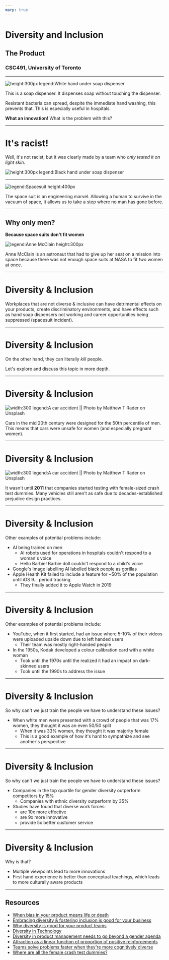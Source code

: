 ```yaml
---
marp: true
---
```


# Diversity and Inclusion

## The Product

### CSC491, University of Toronto

---


![height:300px legend:White hand under soap dispenser](./img/diversity/white_hand.jpg)

This is a soap dispenser. It dispenses soap without touching the dispenser.

Resistant bacteria can spread, despite the immediate hand washing, this prevents that. This is especially useful in hospitals.

**What an innovation!** What is the problem with this?

---

# It's racist!

Well, it's not racist, but it was clearly made by a team who _only tested it on light skin_.

![height:300px legend:Black hand under soap dispenser](./img/diversity/black_hand.jpg)

---

![legend:Spacesuit height:400px](./img/diversity/spacesuit.jpg)

The space suit is an engineering marvel. Allowing a human to survive in the vacuum of space, it allows us to take a step where no man has gone before.

___

## Why only men?

**Because space suits don't fit women**

![legend:Anne McClain height:300px](./img/diversity/anne_mcclain.jpg)

Anne McClain is an astronaut that had to give up her seat on a mission into space because there was not enough space suits at NASA to fit _two_ women at once.

---

# Diversity & Inclusion

Workplaces that are not diverse & inclusive can have detrimental effects on your products, create discriminatory environments, and have effects such as hand soap dispensers not working and career opportunities being suppressed (spacesuit incident).

---

# Diversity & Inclusion

On the other hand, they can literally _kill_ people.

Let's explore and discuss this topic in more depth.

---

# Diversity & Inclusion

![width:300 legend:A car accident || Photo by Matthew T Rader on Unsplash](./img/diversity/car_accident.jpg)

Cars in the mid 20th century were designed for the 50th percentile of men. This means that cars were unsafe for women (and especially pregnant women).

---

# Diversity & Inclusion

![width:300 legend:A car accident || Photo by Matthew T Rader on Unsplash](./img/diversity/car_accident.jpg)

It wasn't until **2011** that companies started testing with female-sized crash test dummies. Many vehicles still aren't as safe due to decades-established prejudice design practices.

---

# Diversity & Inclusion

Other examples of potential problems include:

- AI being trained on men
    - AI robots used for operations in hospitals couldn't respond to a woman's voice
    - Hello Barbie! Barbie doll couldn't respond to a child's voice
- Google's Image labelling AI labelled black people as gorillas
- Apple Health Kit failed to include a feature for ~50% of the population until iOS 9... period tracking
    - They finally added it to Apple Watch in 2019

---

# Diversity & Inclusion

Other examples of potential problems include:

- YouTube, when it first started, had an issue where 5-10% of their videos were uploaded upside down due to left handed users
    - Their team was mostly right-handed people
- In the 1950s, Kodak developed a colour calibration card with a white woman
    - Took until the 1970s until the realized it had an impact on dark-skinned users
    - Took until the 1990s to address the issue

---

# Diversity & Inclusion

So why can't we just train the people we have to understand these issues?

- When white men were presented with a crowd of people that was 17% women, they thought it was an even 50/50 split
   - When it was 33% women, they thought it was majority female
   - This is a good example of how it's hard to sympathize and see another's perspective

---

# Diversity & Inclusion

So why can't we just train the people we have to understand these issues?

- Companies in the top quartile for gender diversity outperform competitors by 15%
   - Companies with ethnic diversity outperform by 35%
- Studies have found that diverse work forces:
    - are 10x more effective
    - are 9x more innovative
    - provide 5x better customer service

---

# Diversity & Inclusion

Why is that?

- Multiple viewpoints lead to more innovations
- First hand experience is better than conceptual teachings, which leads to more culturally aware products

---

## Resources

- [When bias in your product means life or death](https://techcrunch.com/2016/11/16/when-bias-in-product-design-means-life-or-death/)
- [Embracing diversity & fostering inclusion is good for your business](https://www.forbes.com/sites/shereeatcheson/2018/09/25/embracing-diversity-and-fostering-inclusion-is-good-for-your-business/#6fca153b72b1)
- [Why diversity is good for your product teams](https://medium.com/the-reading-room/why-diversity-is-good-for-your-product-teams-7a60bdbb0096)
- [Diversity in Technology](https://open.buffer.com/diversity-in-technology/)
- [Diversity in product management needs to go beyond a gender agenda](https://thatproductchick.com/2018/03/11/diversity-in-product-management-needs-to-go-beyond-a-gender-agenda/)
- [Attraction as a linear function of proportion of positive reinforcements](https://psycnet.apa.org/record/1965-12050-001)
- [Teams solve problems faster when they're more cognitively diverse](https://hbr.org/2017/03/teams-solve-problems-faster-when-theyre-more-cognitively-diverse)
- [Where are all the female crash test dummies?](https://medium.com/@AnnaJS15/where-are-all-the-female-crash-test-dummies-a1391795be41)
